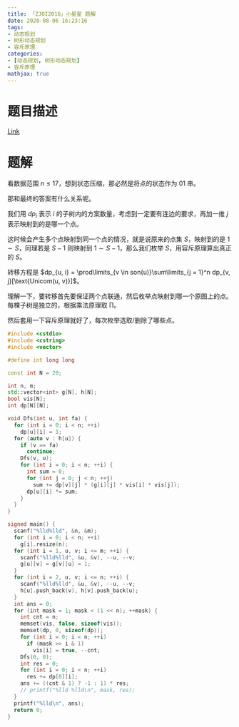 ```yaml
---
title: 「ZJOI2016」小星星 题解
date: 2020-08-06 16:23:16
tags:
- 动态规划
- 树形动态规划
- 容斥原理
categories:
- [动态规划, 树形动态规划]
- 容斥原理
mathjax: true
---
```


# 题目描述

[Li](https://www.luogu.com.cn/problem/P3349)[nk](https://loj.ac/problem/2091)

# 题解

看数据范围 $n \le 17$，想到状态压缩，那必然是将点的状态作为 $01$ 串。

那和最终的答案有什么关系呢。

我们用 $dp_{i}$ 表示 $i$ 的子树内的方案数量，考虑到一定要有连边的要求，再加一维 $j$ 表示映射到的是哪一个点。

这时候会产生多个点映射到同一个点的情况，就是说原来的点集 $S$，映射到的是 $1 \sim S$，同理若是 $S-1$ 则映射到 $1 \sim S-1$，那么我们枚举 $S$，用容斥原理算出真正的 $S$。

转移方程是 $dp_{u, i} = \prod\limits_{v \in son(u)}\sum\limits_{j = 1}^n dp_{v, j}[\text{Unicom(u, v)}]$。

理解一下，要转移首先要保证两个点联通，然后枚举点映射到哪一个原图上的点。每棵子树是独立的，根据乘法原理取 $\prod$。

然后套用一下容斥原理就好了，每次枚举选取/删除了哪些点。

```cpp
#include <cstdio>
#include <cstring>
#include <vector>

#define int long long

const int N = 20;

int n, m;
std::vector<int> g[N], h[N];
bool vis[N];
int dp[N][N];

void Dfs(int u, int fa) {
  for (int i = 0; i < n; ++i)
    dp[u][i] = 1;
  for (auto v : h[u]) {
    if (v == fa)
      continue;
    Dfs(v, u);
    for (int i = 0; i < n; ++i) {
      int sum = 0;
      for (int j = 0; j < n; ++j)
        sum += dp[v][j] * (g[i][j] * vis[i] * vis[j]);
      dp[u][i] *= sum;
    }
  }
}

signed main() {
  scanf("%lld%lld", &n, &m);
  for (int i = 0; i < n; ++i)
    g[i].resize(n);
  for (int i = 1, u, v; i <= m; ++i) {
    scanf("%lld%lld", &u, &v), --u, --v;
    g[u][v] = g[v][u] = 1;
  }
  for (int i = 2, u, v; i <= n; ++i) {
    scanf("%lld%lld", &u, &v), --u, --v;
    h[u].push_back(v), h[v].push_back(u);
  }
  int ans = 0;
  for (int mask = 1; mask < (1 << n); ++mask) {
    int cnt = n;
    memset(vis, false, sizeof(vis));
    memset(dp, 0, sizeof(dp));
    for (int i = 0; i < n; ++i)
      if (mask >> i & 1)
        vis[i] = true, --cnt;
    Dfs(0, 0);
    int res = 0;
    for (int i = 0; i < n; ++i)
      res += dp[0][i];
    ans += ((cnt & 1) ? -1 : 1) * res;
    // printf("%lld %lld\n", mask, res);
  }
  printf("%lld\n", ans);
  return 0;
}
```

